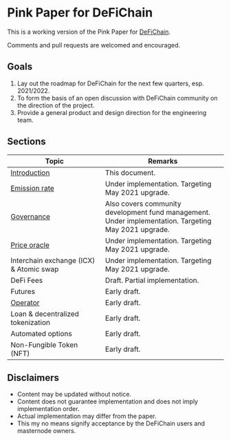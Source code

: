 # Pink Paper for DeFiChain

This is a working version of the Pink Paper for [DeFiChain](https://defichain.com).

Comments and pull requests are welcomed and encouraged.

## Goals

1. Lay out the roadmap for DeFiChain for the next few quarters, esp. 2021/2022.
1. To form the basis of an open discussion with DeFiChain community on the direction of the project.
1. Provide a general product and design direction for the engineering team.

## Sections

| Topic    | Remarks |
| ------------- | ------------- |
| [Introduction](README.md) | This document.  |
| [Emission rate](/emission) | Under implementation. Targeting May 2021 upgrade. |
| [Governance](/governance) | Also covers community development fund management. <br> Under implementation. Targeting May 2021 upgrade. |
| [Price oracle](/price-oracle) | Under implementation. Targeting May 2021 upgrade. |
| Interchain exchange (ICX) & Atomic swap | Under implementation. Targeting May 2021 upgrade. |
| DeFi Fees | Draft. Partial implementation. |
| Futures | Early draft. |
| [Operator](/operator) | Early draft. |
| Loan & decentralized tokenization | Early draft. |
| Automated options  | Early draft. |
| Non-Fungible Token (NFT)  | Early draft. |

## Disclaimers

- Content may be updated without notice.
- Content does not guarantee implementation and does not imply implementation order.
- Actual implementation may differ from the paper.
- This my no means signify acceptance by the DeFiChain users and masternode owners.
